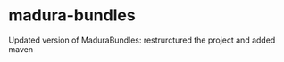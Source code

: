madura-bundles
==============

Updated version of MaduraBundles: restrurctured the project and added maven
